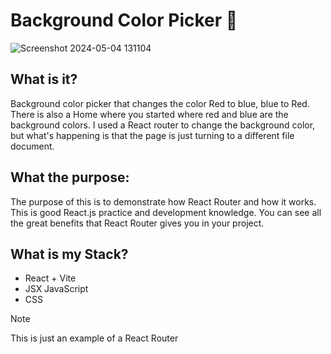 # Background Color Picker 🎨

![Screenshot 2024-05-04 131104](https://github.com/matwal42083/react_router/assets/115494989/7f7395b2-baf6-40c5-83cf-d2426b3df77d)

## What is it?
Background color picker that changes the color Red to blue, blue to Red. There is also a Home where you started where red and blue are the background colors.
I used a React router to change the background color, but what's happening is that the page is just turning to a different file document.

## What the purpose:
The purpose of this is to demonstrate how React Router and how it works.
This is good React.js practice and development knowledge. You can see all the 
great benefits that React Router gives you in your project.

## What is my Stack?
 - React + Vite
 - JSX JavaScript
 - CSS

>[!NOTE]
>  This is just an example of a React Router 
